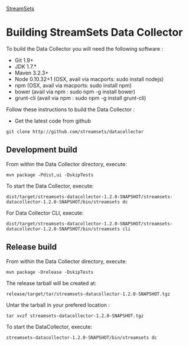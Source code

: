 <!---
  Licensed under the Apache License, Version 2.0 (the "License");
  you may not use this file except in compliance with the License.
  You may obtain a copy of the License at

    http://www.apache.org/licenses/LICENSE-2.0

  Unless required by applicable law or agreed to in writing, software
  distributed under the License is distributed on an "AS IS" BASIS,
  WITHOUT WARRANTIES OR CONDITIONS OF ANY KIND, either express or implied.
  See the License for the specific language governing permissions and
  limitations under the License. See accompanying LICENSE file.
--->

[StreamSets](http://streamsets.com)

# Building StreamSets Data Collector

To build the Data Collector you will need the following software :

- Git 1.9+
- JDK 1.7.*
- Maven 3.2.3+
- Node 0.10.32+1  (OSX, avail via macports: sudo install nodejs)
 - npm            (OSX, avail via macports: sudo install npm)
 - bower          (avail via npm          : sudo npm -g install bower)
 - grunt-cli      (avail via npm          : sudo npm -g install grunt-cli)

Follow these instructions to build the Data Collector :

- Get the latest code from github

`git clone http://github.com/streamsets/datacollector`

## Development build

From within the Data Collector directory, execute:

`mvn package -Pdist,ui -DskipTests`

To start the Data Collector, execute:

`dist/target/streamsets-datacollector-1.2.0-SNAPSHOT/streamsets-datacollector-1.2.0-SNAPSHOT/bin/streamsets dc`

For Data Collector CLI, execute:

`dist/target/streamsets-datacollector-1.2.0-SNAPSHOT/streamsets-datacollector-1.2.0-SNAPSHOT/bin/streamsets cli`

## Release build

From within the Data Collector directory, execute:

`mvn package -Drelease -DskipTests`

The release tarball will be created at:

`release/target/tar/streamsets-datacollector-1.2.0-SNAPSHOT.tgz`

Untar the tarball in your prefered location :

`tar xvzf streamsets-datacollector-1.2.0-SNAPSHOT.tgz`

To start the DataCollector, execute:

`streamsets-datacollector-1.2.0-SNAPSHOT/bin/streamsets dc`
